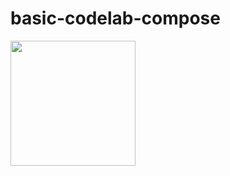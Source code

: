 # basic-codelab-compose
<img src="https://user-images.githubusercontent.com/40573988/216930189-90591528-66b5-488c-9ccb-d88934ca8390.png" width="200">
 
